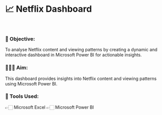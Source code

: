 <h1>📈 Netflix Dashboard</h1>
<br>
<h3>📌 Objective:</h3> To analyse Netflix content and viewing patterns by creating a dynamic and interactive dashboard in Microsoft Power BI for actionable insights.
<br>
<h3>👨🏻‍💻 Aim:</h3> This dashboard provides insights into Netflix content and viewing patterns using Microsoft Power BI.
<br>
<h3>🧭 Tools Used:</h3>
👉🏻 Microsoft Excel
👉🏻 Microsoft Power BI
